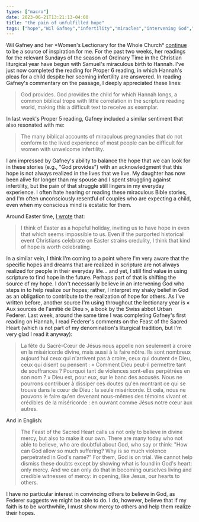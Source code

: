 ```yaml
---
types: ["macro"]
date: 2023-06-21T13:21:13-04:00
title: "the pain of unfulfilled hope"
tags: ["hope","Wil Gafney","infertility","miracles","intervening God","liturgical calendar"]
---
```


Wil Gafney and her *Women's Lectionary for the Whole Church° [continue](https://spencergreenhalgh.com/tags/wil-gafney/) to be a source of inspiration for me. For the past two weeks, her readings for the relevant Sundays of the season of Ordinary Time in the Christian liturgical year have begun with Samuel's miraculous birth to Hannah. I've just now completed the reading for Proper 6 reading, in which Hannah's pleas for a child despite her seeming infertility are answered. In reading Gafney's commentary on the passage, I deeply appreciated these lines:

> God provides. God provides the child for which Hannah longs, a common biblical trope with little correlation in the scripture reading world, making this a difficult text to receive as exemplar. 

In last week's Proper 5 reading, Gafney included a similar sentiment that also resonated with me:

> The many biblical accounts of miraculous pregnancies that do not conform to the lived experience of most people can be difficult for women with unwelcome infertility.

I am impressed by Gafney's ability to balance the hope that we can look for in these stories (e.g., "God provides") with an acknowledgment that this hope is not always realized in the lives that we live. My daughter has now been alive for longer than my spouse and I spent struggling against infertility, but the pain of that struggle still lingers in my everyday experience. I often hate hearing or reading these miraculous Bible stories, and I'm often unconsciously resentful of couples who are expecting a child, even when my conscious mind is ecstatic for them. 

Around Easter time, [I wrote](https://spencergreenhalgh.com/communities/ted-lasso-and-easter-hope/) that:

> I think of Easter as a hopeful holiday, inviting us to have hope in even that which seems impossible to us. Even if the purported historical event Christians celebrate on Easter strains credulity, I think that kind of hope is worth celebrating.

In a similar vein, I think I'm coming to a point where I'm very aware that the specific hopes and dreams that are realized in scripture are not always realized for people in their everyday life... and yet, I still find value in using scripture to find hope in the future. Perhaps part of that is shifting the source of my hope. I don't necessarily believe in an intervening God who steps in to help realize our hopes; rather, I interpret my shaky belief in God as an obligation to contribute to the realization of hope for others. As I've written before, another source I'm using throughout the lectionary year is « Aux sources de l'amitié de Dieu », a book by the Swiss abbot Urban Federer. Last week, around the same time I was completing Gafney's first reading on Hannah, I read Federer's comments on the Feast of the Sacred Heart (which is not part of my denomination's liturgical tradition, but I'm very glad I read it anyway): 

> La fête du Sacré-Cœur de Jésus nous appelle non seulement à croire en la miséricorde divine, mais aussi à la faire nôtre. Ils sont nombreux aujourd'hui ceux qui n'arrivent pas à croire, ceux qui doutent de Dieu, ceux qui disent ou pensent : « Comment Dieu peut-il permettre tant de souffrances ? Pourquoi tant de violences sont-elles perpétrées en son nom ? » Dieu est, pour eux, sur le banc des accusés. Nous ne pourrons contribuer à dissiper ces doutes qu'en montrant ce qui se trouve dans le cœur de Dieu : la seule miséricorde. Et cela, nous ne pouvons le faire qu'en devenant nous-mêmes des témoins vivant et crédibles de la miséricorde : en ouvrant comme Jésus notre cœur aux autres.

And in English:

> The Feast of the Sacred Heart calls us not only to believe in divine mercy, but also to make it our own. There are many today who not able to believe, who are doubtful about God, who say or think: "How can God allow so much suffering? Why is so much violence perpetrated in God's name?" For them, God is on trial. We cannot help dismiss these doubts except by showing what is found in God's heart: only mercy. And we can only do that in becoming ourselves living and credible witnesses of mercy: in opening, like Jesus, our hearts to others.

I have no particular interest in convincing others to believe in God, as Federer suggests we might be able to do. I do, however, believe that if my faith is to be worthwhile, I must show mercy to others and help them realize their hopes.
